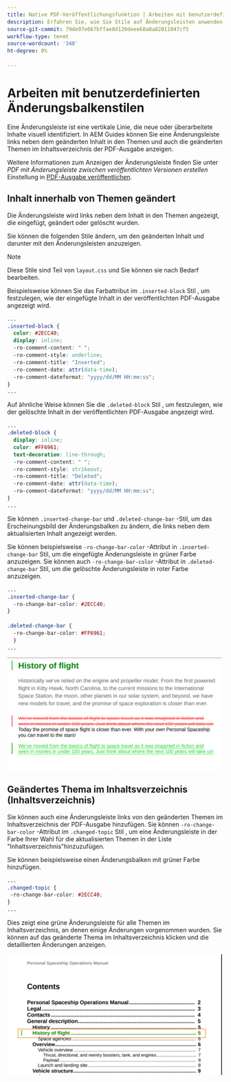 ```yaml
---
title: Native PDF-Veröffentlichungsfunktion | Arbeiten mit benutzerdefinierten Änderungsbalkenstilen
description: Erfahren Sie, wie Sie Stile auf Änderungsleisten anwenden.
source-git-commit: 79de97e667bffae8d120deee68a0a82011047cf5
workflow-type: tm+mt
source-wordcount: '348'
ht-degree: 0%

---
```


# Arbeiten mit benutzerdefinierten Änderungsbalkenstilen

Eine Änderungsleiste ist eine vertikale Linie, die neue oder überarbeitete Inhalte visuell identifiziert. In AEM Guides können Sie eine Änderungsleiste links neben dem geänderten Inhalt in den Themen und auch die geänderten Themen im Inhaltsverzeichnis der PDF-Ausgabe anzeigen.

Weitere Informationen zum Anzeigen der Änderungsleiste finden Sie unter *PDF mit Änderungsleiste zwischen veröffentlichten Versionen erstellen* Einstellung in
[PDF-Ausgabe veröffentlichen](../web-editor/native-pdf-web-editor.md).

## Inhalt innerhalb von Themen geändert

Die Änderungsleiste wird links neben dem Inhalt in den Themen angezeigt, die eingefügt, geändert oder gelöscht wurden.

Sie können die folgenden Stile ändern, um den geänderten Inhalt und darunter mit den Änderungsleisten anzuzeigen.


>[!NOTE]
>
>Diese Stile sind Teil von `layout.css` und Sie können sie nach Bedarf bearbeiten.

Beispielsweise können Sie das Farbattribut im `.inserted-block` Stil , um festzulegen, wie der eingefügte Inhalt in der veröffentlichten PDF-Ausgabe angezeigt wird.


```css
...
.inserted-block { 
  color: #2ECC40; 
  display: inline; 
  -ro-comment-content: " "; 
  -ro-comment-style: underline; 
  -ro-comment-title: "Inserted"; 
  -ro-comment-date: attr(data-time); 
  -ro-comment-dateformat: "yyyy/dd/MM HH:mm:ss"; 
} 
...
```

Auf ähnliche Weise können Sie die `.deleted-block` Stil , um festzulegen, wie der gelöschte Inhalt in der veröffentlichten PDF-Ausgabe angezeigt wird.

```css
...
.deleted-block { 
  display: inline; 
  color: #FF6961; 
  text-decoration: line-through; 
  -ro-comment-content: " "; 
  -ro-comment-style: strikeout; 
  -ro-comment-title: "Deleted"; 
  -ro-comment-date: attr(data-time); 
  -ro-comment-dateformat: "yyyy/dd/MM HH:mm:ss"; 
} 
...
```

Sie können `.inserted-change-bar` und `.deleted-change-bar` -Stil, um das Erscheinungsbild der Änderungsbalken zu ändern, die links neben dem aktualisierten Inhalt angezeigt werden.

Sie können beispielsweise `-ro-change-bar-color` -Attribut in `.inserted-change-bar` Stil, um die eingefügte Änderungsleiste in grüner Farbe anzuzeigen. Sie können auch `-ro-change-bar-color` -Attribut in `.deleted-change-bar` Stil, um die gelöschte Änderungsleiste in roter Farbe anzuzeigen.

```css
...
.inserted-change-bar { 
  -ro-change-bar-color: #2ECC40; 
} 

.deleted-change-bar { 
  -ro-change-bar-color: #FF6961; 
  } 
...
```

<img src="./assets/changed-bar-content.png" alt="Geänderter Inhalt des Balkendiagramms" width="500">

## Geändertes Thema im Inhaltsverzeichnis (Inhaltsverzeichnis)

Sie können auch eine Änderungsleiste links von den geänderten Themen im Inhaltsverzeichnis der PDF-Ausgabe hinzufügen. Sie können `-ro-change-bar-color` -Attribut im `.changed-topic` Stil , um eine Änderungsleiste in der Farbe Ihrer Wahl für die aktualisierten Themen in der Liste &quot;Inhaltsverzeichnis&quot;hinzuzufügen.

Sie können beispielsweise einen Änderungsbalken mit grüner Farbe hinzufügen.

```css
...
.changed-topic { 
 -ro-change-bar-color: #2ECC40; 
}  
...
```


Dies zeigt eine grüne Änderungsleiste für alle Themen im Inhaltsverzeichnis, an denen einige Änderungen vorgenommen wurden. Sie können auf das geänderte Thema im Inhaltsverzeichnis klicken und die detaillierten Änderungen anzeigen.

<img src="./assets/changed-bar-TOC.png" alt="Inhaltsverzeichnis der geänderten Leiste" width="500">
